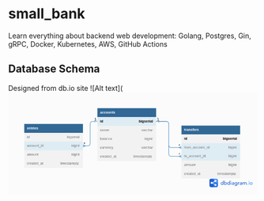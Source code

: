 # small_bank
Learn everything about backend web development: Golang, Postgres, Gin, gRPC, Docker, Kubernetes, AWS, GitHub Actions





## Database Schema
Designed from db.io  site
![Alt text](![Alt text](images/small_bank.png?raw=true "Database Schema")